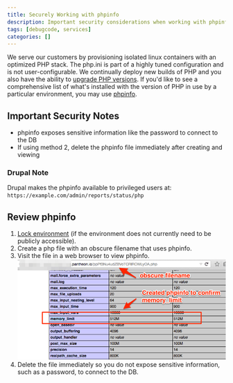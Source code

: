 ```yaml
---
title: Securely Working with phpinfo
description: Important security considerations when working with phpinfo on your Pantheon Drupal site.
tags: [debugcode, services]
categories: []
---
```

We serve our customers by provisioning isolated linux containers with an optimized PHP stack. The php.ini is part of a highly tuned configuration and is not user-configurable.
We continually deploy new builds of PHP and you also have the ability to [upgrade PHP versions](/docs/php-versions/). If you'd like to see
a comprehensive list of what's installed with the version of PHP in use by a particular environment, you may use [phpinfo](https://secure.php.net/manual/en/function.phpinfo.php).

## Important Security Notes

 * phpinfo exposes sensitive information like the password to connect to the DB
 * If using method 2, delete the phpinfo file immediately after creating and viewing


### Drupal Note

Drupal makes the phpinfo available to privileged users at: `https://example.com/admin/reports/status/php`


## Review phpinfo

1. [Lock environment](/docs/security/)  (if the environment does not currently need to be publicly accessible).
2. Create a php file with an obscure filename that uses phpinfo.
3. Visit the file in a web browser to view phpinfo.
 ![obscure-phpinfo-filename](/source/docs/assets/images/obscure-phpinfo-delete-immediately.png)
4. Delete the file immediately so you do not expose sensitive information, such as a password, to connect to the DB.
